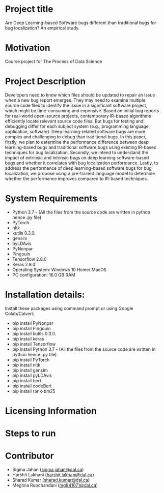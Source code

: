 # Project title 
Are Deep Learning-based Software bugs different than traditional bugs for bug localization? An empirical study.

# Motivation
Course project for The Process of Data Science

# Project Description
Developers need to know which files should be updated to repair an issue when a new bug report emerges. They may need to examine multiple source code files to identify the issue in a significant software project, which might be time-consuming and expensive. Based on initial bug reports for real-world open-source projects, contemporary IR-based algorithms efficiently locate relevant source code files. But bugs for testing and debugging differ for each subject system (e.g., programming language, application, software). Deep learning-related software bugs are more complex and challenging to debug than traditional bugs. In this paper, firstly, we plan to determine the performance difference between deep learning-based bugs and traditional software bugs using existing IR-based techniques for bug localization. Secondly, we intend to understand the impact of extrinsic and intrinsic bugs on deep learning software-based bugs and whether it correlates with bug localization performance. Lastly, to address the performance of deep learning-based software bugs for bug localization, we propose using a pre-trained language model to determine whether the performance improves compared to IR-based techniques.

# System Requirements
- Python 3.7 - (All the files from the source code are written in python hence .py file)
- PyTorch
- nltk
- kutils 0.3.0.
- gensim
- pyLDAvis
- PyNonpar
- Pingouin
- Tensorflow 2.8.0
- Keras 2.8.0
- Operating System: Windows 10 Home/ MacOS
- PC configuration: 16.0 GB RAM

# Installation details:
Install these packages using command prompt or using Google Colab/Calvert:

- pip install PyNonpar
- pip install Pingouin
- pip install kutils 0.3.0.
- pip install keras
- pip install Tensorflow
- pip install Python 3.7 - (All the files from the source code are written in python hence .py file)
- pip install PyTorch
- pip install nltk
- pip install gensim
- pip install pyLDAvis
- pip install bert
- pip install codeBert
- pip install rank-bm25

# Licensing Information

# Steps to run

# Contributor
- Sigma Jahan (sigma.jahan@dal.ca)
- Harshit Lakhani (harshit.lakhani@dal.ca)
- Sharad Kumar (sharad.kumar@dal.ca)
- Meghna Rupchandani (mg841071@dal.ca)
